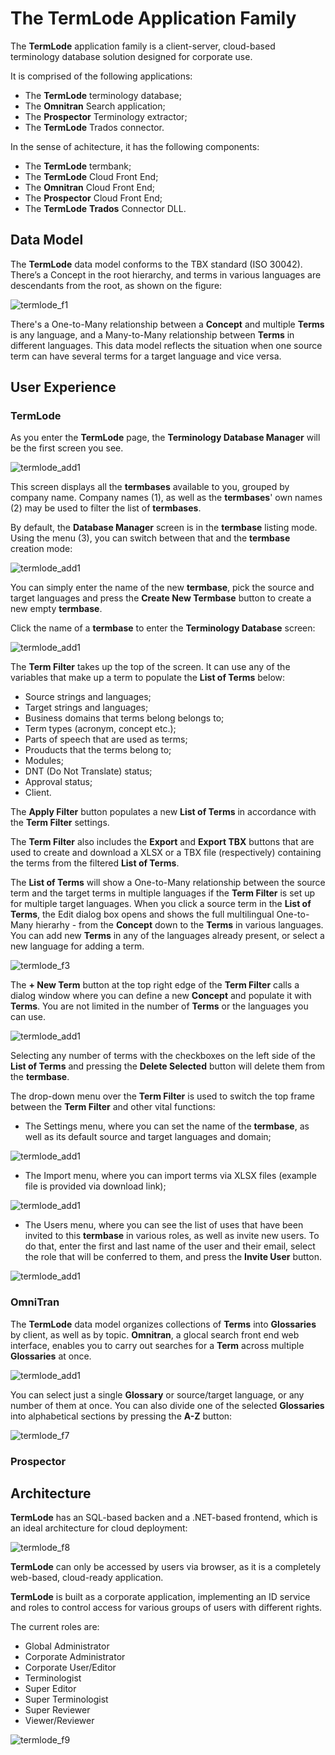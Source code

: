 # The TermLode Application Family

The **TermLode** application family is a client-server, cloud-based terminology database solution designed for corporate use.

It is comprised of the following applications:

- The **TermLode** terminology database;
- The **Omnitran** Search application;
- The **Prospector** Terminology extractor;
- The **TermLode** Trados connector.

In the sense of achitecture, it has the following components:

- The **TermLode** termbank;
- The **TermLode** Cloud Front End;
- The **Omnitran** Cloud Front End;
- The **Prospector** Cloud Front End;
- The **TermLode** **Trados** Connector DLL.

## Data Model

The **TermLode** data model conforms to the TBX standard (ISO 30042). There’s a Concept in the root hierarchy, and terms in various languages are descendants from the root, as shown on the figure:

![termlode_f1](termlode_f1.png)

There's a One-to-Many relationship between a **Concept** and multiple **Terms** is any language, and a Many-to-Many relationship between **Terms** in different languages. This data model reflects the situation when one source term can have several terms for a target language and vice versa.

## User Experience

### TermLode

As you enter the **TermLode** page, the **Terminology Database Manager** will be the first screen you see. 

![termlode_add1](termlode_add_1.png)

This screen displays all the **termbases** available to you, grouped by company name. Company names (1), as well as the **termbases**' own names (2) may be used to filter the list of **termbases**.

By default, the **Database Manager** screen is in the **termbase** listing mode. Using the menu (3), you can switch between that and the **termbase** creation mode:

![termlode_add1](termlode_add_2.png)

You can simply enter the name of the new **termbase**, pick the source and target languages and press the **Create New Termbase** button to create a new empty **termbase**.

Click the name of a **termbase** to enter the **Terminology Database** screen:

![termlode_add1](termlode_add_3.png)

The **Term Filter** takes up the top of the screen. It can use any of the variables that make up a term to populate the **List of Terms** below:

- Source strings and languages;
- Target strings and languages;
- Business domains that terms belong belongs to;
- Term types (acronym, concept etc.);
- Parts of speech that are used as terms;
- Prouducts that the terms belong to;
- Modules;
- DNT (Do Not Translate) status;
- Approval status;
- Client.

The **Apply Filter** button populates a new **List of Terms** in accordance with the **Term Filter** settings.

The **Term Filter** also includes the **Export** and **Export TBX** buttons that are used to create and download a XLSX or a TBX file (respectively) containing the terms from the filtered **List of Terms**.

The **List of Terms** will show a One-to-Many relationship between the source term and the target terms in multiple languages if the **Term Filter**  is set up for multiple target languages. When you click a source term in the **List of Terms**, the Edit dialog box opens and shows the full multilingual One-to-Many hierarhy - from the **Concept** down to the **Terms** in various languages. You can add new **Terms** in any of the languages already present, or select a new language for adding a term.

![termlode_f3](termlode_f3.png)

The **+ New Term** button at the top right edge of the **Term Filter** calls a dialog window where you can define a new **Concept** and populate it with **Terms**. You are not limited in the number of **Terms** or the languages you can use.

![termlode_add1](termlode_add_7.png)

Selecting any number of terms with the checkboxes on the left side of the **List of Terms** and pressing the **Delete Selected** button will delete them from the **termbase**.

The drop-down menu over the **Term Filter** is used to switch the top frame between the **Term Filter** and other vital functions:

- The Settings menu, where you can set the name of the **termbase**, as well as its default source and target languages and domain;

![termlode_add1](termlode_add_4.png)

- The Import menu, where you can import terms via XLSX files (example file is provided via download link);

![termlode_add1](termlode_add_5.png)

- The Users menu, where you can see the list of uses that have been invited to this **termbase** in various roles, as well as invite new users. To do that, enter the first and last name of the user and their email, select the role that will be conferred to them, and press the **Invite User** button.

![termlode_add1](termlode_add_6.png)


### OmniTran

The **TermLode** data model organizes collections of **Terms** into **Glossaries** by client, as well as by topic. **Omnitran**, a glocal search front end web interface, enables you to carry out searches for a **Term** across multiple **Glossaries** at once.

![termlode_add1](termlode_add_8.png)

You can select just a single **Glossary** or source/target language, or any number of them at once. You can also divide one of the selected **Glossaries** into alphabetical sections by pressing the **A-Z** button:

![termlode_f7](termlode_f7.png)

### Prospector

## Architecture

**TermLode** has an SQL-based backen and a .NET-based frontend, which is an ideal architecture for cloud deployment:

![termlode_f8](termlode_f8.png)

**TermLode** can only be accessed by users via browser, as it is a completely web-based, cloud-ready application.

**TermLode** is built as a corporate application, implementing an ID service and roles to control access for various groups of users with different rights. 

The current roles are:

- Global Administrator
- Corporate Administrator
- Corporate User/Editor
- Terminologist
- Super Editor
- Super Terminologist
- Super Reviewer
- Viewer/Reviewer

![termlode_f9](termlode_f9.png)